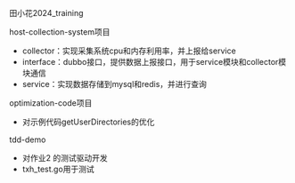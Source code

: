 田小花2024_training

host-collection-system项目

- collector：实现采集系统cpu和内存利用率，并上报给service
- interface：dubbo接口，提供数据上报接口，用于service模块和collector模块通信
- service：实现数据存储到mysql和redis，并进行查询



optimization-code项目

- 对示例代码getUserDirectories的优化

tdd-demo

- 对作业2 的测试驱动开发
- txh_test.go用于测试
